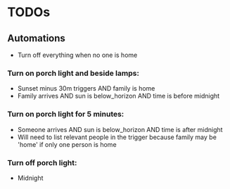# TODOs
## Automations
- Turn off everything when no one is home

### Turn on porch light and beside lamps:
- Sunset minus 30m triggers AND family is home
- Family arrives AND sun is below_horizon AND time is before midnight

### Turn on porch light for 5 minutes:
- Someone arrives AND sun is below_horizon AND time is after midnight
- Will need to list relevant people in the trigger because family may be 'home' if only one person is home

### Turn off porch light:
- Midnight

